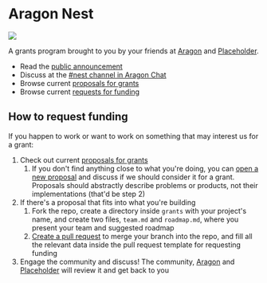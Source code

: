 # Aragon Nest

![](https://cdn-images-1.medium.com/max/2000/1*2mTcQzn6bnlF7NNjL4Z82w.png)

A grants program brought to you by your friends at [Aragon](https://aragon.one) and [Placeholder](https://twitter.com/placeholdervc).

- Read the [public announcement](https://blog.aragon.one/introducing-aragon-nest-1aa8c91c0566)
- Discuss at the [#nest channel in Aragon Chat](https://aragon.chat/channel/nest)
- Browse current [proposals for grants](https://github.com/aragon/nest/issues)
- Browse current [requests for funding](https://github.com/aragon/nest/pulls)



## How to request funding

If you happen to work or want to work on something that may interest us for a grant:

1. Check out current [proposals for grants](https://github.com/aragon/nest/issues)
   1. If you don't find anything close to what you're doing, you can [open a new proposal](https://github.com/aragon/nest/issues/new) and discuss if we should consider it for a grant. Proposals should abstractly describe problems or products, not their implementations (that'd be step 2)
2. If there's a proposal that fits into what you're building
   1. Fork the repo, create a directory inside `grants` with your project's name, and create two files, `team.md` and `roadmap.md`, where you present your team and suggested roadmap
   2. [Create a pull request](https://github.com/aragon/nest/compare) to merge your branch into the repo, and fill all the relevant data inside the pull request template for requesting funding
3. Engage the community and discuss! The community, [Aragon](https://aragon.one) and [Placeholder](https://twitter.com/placeholdervc) will review it and get back to you